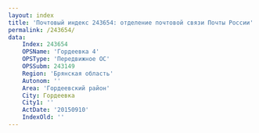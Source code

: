 ```yaml
---
layout: index
title: 'Почтовый индекс 243654: отделение почтовой связи Почты России'
permalink: /243654/
data:
    Index: 243654
    OPSName: 'Гордеевка 4'
    OPSType: 'Передвижное ОС'
    OPSSubm: 243149
    Region: 'Брянская область'
    Autonom: ''
    Area: 'Гордеевский район'
    City: Гордеевка
    City1: ''
    ActDate: '20150910'
    IndexOld: ''
---
```

